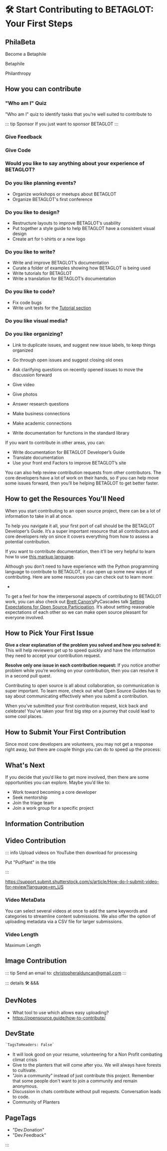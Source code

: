 # 🛠 Start Contributing to BETAGLOT: Your First Steps

## PhilaBeta

Become a Betaphile

Betaphile

Philanthropy

## How you can contribute

### "Who am I" Quiz

"Who am I" quiz to identify tasks that you're well suited to contribute to

::: tip Sponsor
If you just want to sponsor BETAGLOT
:::

### Give Feedback

### Give Code

### Would you like to say anything about your experience of BETAGLOT?

### Do you like planning events?

- Organize workshops or meetups about BETAGLOT
- Organize BETAGLOT's first conference

### Do you like to design?

- Restructure layouts to improve BETAGLOT’s usability
- Put together a style guide to help BETAGLOT have a consistent visual design
- Create art for t-shirts or a new logo

### Do you like to write?

- Write and improve BETAGLOT’s documentation
- Curate a folder of examples showing how BETAGLOT is being used
- Write tutorials for BETAGLOT
- Write a translation for BETAGLOT’s documentation

### Do you like to code?

- Fix code bugs
- Write unit tests for the [Tutorial section](/tutorial/Overview)

### Do you like visual media?

### Do you like organizing?

- Link to duplicate issues, and suggest new issue labels, to keep things organized
- Go through open issues and suggest closing old ones
- Ask clarifying questions on recently opened issues to move the discussion forward

- Give video
- Give photos
- Answer research questions
- Make business connections
- Make academic connections

- Write documentation for functions in the standard library

If you want to contribute in other areas, you can:

- Write documentation for BETAGLOT Developer’s Guide
- Translate documentation
- Use your front end Factors to improve BETAGLOT’s site

You can also help review contribution requests from other contributors. The core developers have a lot of work on their hands, so if you can help move some issues forward, then you’ll be helping BETAGLOT to get better faster.

## How to get the Resources You'll Need

When you start contributing to an open source project, there can be a lot of information to take in all at once.

To help you navigate it all, your first port of call should be the BETAGLOT Developer’s Guide. It’s a super important resource that all contributors and core developers rely on since it covers everything from how to assess a potential contribution.

If you want to contribute documentation, then it’ll be very helpful to learn how to use [this markup language](https://www.markdownguide.org/cheat-sheet/).

Although you don’t need to have experience with the Python programming language to contribute to BETAGLOT, it can open up some new ways of contributing. Here are some resources you can check out to learn more:

-

To get a feel for how the interpersonal aspects of contributing to BETAGLOT work, you can also check out [Brett Canon’s](https://ca.linkedin.com/in/drbrettcannon)PyCascades talk [Setting Expectations for Open Source Participation](https://www.youtube.com/watch?v=-Nk-8fSJM6I). It’s about setting reasonable expectations of each other so we can make open source pleasant for everyone involved.

## How to Pick Your First Issue

**Give a clear explanation of the problem you solved and how you solved it:** This will help reviewers get up to speed quickly and have the information they need to accept your contribution request.

**Resolve only one issue in each contribution request:** If you notice another problem while you’re working on your contribution, then you can resolve it in a second pull quest.

Contributing to open source is all about collaboration, so communication is super important. To learn more, check out what Open Source Guides has to say about communicating effectively when you submit a contribution.

When you’ve submitted your first contribution request, kick back and celebrate! You’ve taken your first big step on a journey that could lead to some cool places.

## How to Submit Your First Contribution

Since most core developers are volunteers, you may not get a response right away, but there are couple things you can do to speed up the process:

## What's Next

If you decide that you’d like to get more involved, then there are some opportunities you can explore. Maybe you’d like to:

- Work toward becoming a core developer
- Seek mentorship
- Join the triage team
- Join a work group for a specific project

## Information Contribution

## Video Contribution

::: info
Upload videos on YouTube then download for processing

Put "PutPlant" in the title

:::

<https://support.submit.shutterstock.com/s/article/How-do-I-submit-video-for-review?language=en_US>

### Video MetaData

You can select several videos at once to add the same keywords and categories to streamline content submissions. We also offer the option of uploading metadata via a CSV file for larger submissions.

### Video Length

Maximum Length

## Image Contribution

::: tip Send an email to:
<christopheralduncan@gmail.com>
:::

::: details 🛠 <dev>&&&</dev>

## DevNotes

- What tool to use which allows easy uploading?
- <https://opensource.guide/how-to-contribute/>

## DevState

```py
`TagsToHeaders: False`
```

- It will look good on your resume, volunteering for a Non Profit combating climat crisis
- Give to the planters that will come after you. We will always have forests to cultivate.
- "Join a community" instead of just contribute this project. Remember that some people don't want to join a community and remain anonymous.
- Discussion in chats contribute without pull requests. Conversation leads to code.
- Community of Planters

<h2>PageTags</h2>

- "Dev.Donation"
- "Dev.Feedback"

:::

